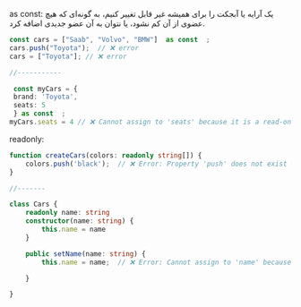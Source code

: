 as const:
یک آرایه یا آبجکت را برای همیشه غیر قابل تغییر کنیم، به گونه‌ای که هیچ عضوی از آن کم نشود، یا نتوان به آن عضو جدیدی اضافه کرد.
```ts
const cars = ["Saab", "Volvo", "BMW"]  as const  ;
cars.push("Toyota");  // ❌ error 
cars = ["Toyota"]; // ❌ error 

//-----------

 const myCars = {                                                                 
 brand: 'Toyota',                                                           
 seats: 5
 } as const  ;
myCars.seats = 4 // ❌ Cannot assign to 'seats' because it is a read-only property. 
```

readonly:
```ts
function createCars(colors: readonly string[]) {
    colors.push('black');  // ❌ Error: Property 'push' does not exist on type 'readonly string[]'.
}

//-------

class Cars {
    readonly name: string
    constructor(name: string) {
        this.name = name
    }

    public setName(name: string) {
        this.name = name;  // ❌ Error: Cannot assign to 'name' because it is a read-only property.

    }

}
```

